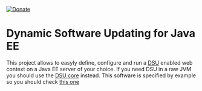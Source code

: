 [![Donate](https://img.shields.io/badge/Donate-PayPal-green.svg)](https://www.paypal.com/donate/?business=7JXD6EDFHXF5C&no_recurring=1&item_name=To+develop%2C+mantain+and+evolve+a+type+of+software+that+is+not+easy+to+get+from+great+corporations&currency_code=USD)
# Dynamic Software Updating for Java EE
This project allows to easyly define, configure and run a [DSU](https://en.wikipedia.org/wiki/Dynamic_software_updating) enabled web context on a Java EE server of your choice. If you need DSU in a raw JVM you should use the [DSU core](https://github.com/softalks/dsu) instead. This software is specified by example so you should check [this one](https://github.com/softalks/osjee.dropins)
